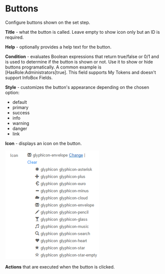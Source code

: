 # Buttons

Configure buttons shown on the set step.

**Title** - what the button is called. Leave empty to show icon only but an ID is required.

**Help** - optionally provides a help text for the button.

**Condition** - evaluates Boolean expressions that return true/false or 0/1 and is used to determine if the button is shown or not. Use it to show or hide buttons programatically. A common example is [HasRole:Administrators|true]. This field supports My Tokens and doesn't support InfoBox Fields.

**Style** - customizes the button's appearance depending on the chosen option:
* default
* primary
* success
* info
* warning
* danger
* link

**Icon** - displays an icon on the button.

![](/info-box/assets/8.jpg)

**Actions** that are executed when the button is clicked.